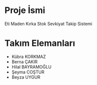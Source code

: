 # Proje İsmi

Eti Maden Kırka Stok Sevkiyat Takip Sistemi

# Takım Elemanları

- Kübra KORKMAZ 
- Berna ÇAKIR 
- Hilal BAYRAMOĞLU 
- Şeyma COŞTUR
- Beyza UYGUR
